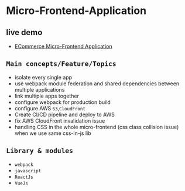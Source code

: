 # Micro-Frontend-Application

## live demo

- [ECommerce Micro-Frontend Application](https://d27khfmjokixtz.cloudfront.net/)

## `Main concepts/Feature/Topics`

- isolate every single app
- use webpack module federation and shared dependencies between multiple applications
- link multiple apps together
- configure webpack for production build
- configure AWS `S3`,`CloudFront`
- Create CI/CD pipeline and deploy to AWS
- fix AWS CloudFront invalidation issue
- handling CSS in the whole micro-frontend (css class collision issue) when we use same css-in-js lib

## `Library & modules`

- `webpack`
- `javascript`
- `ReactJs`
- `VueJs`
